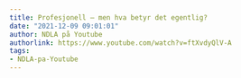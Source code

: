 ```yaml
---
title: Profesjonell – men hva betyr det egentlig?
date: "2021-12-09 09:01:01"
author: NDLA på Youtube
authorlink: https://www.youtube.com/watch?v=ftXvdyQlV-A
tags:
- NDLA-pa-Youtube
---
```

